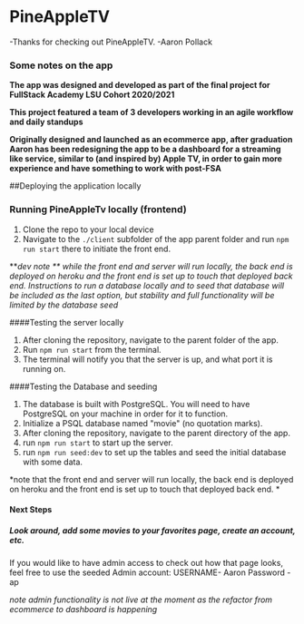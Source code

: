 # PineAppleTV

-Thanks for checking out PineAppleTV.
	-Aaron Pollack
	
	
### Some notes on the app
**The app was designed and developed as part of the final project for FullStack Academy LSU Cohort 2020/2021**

**This project featured a team of 3 developers working in an agile workflow and daily standups**

**Originally designed and launched as an ecommerce app, after graduation Aaron has been redesigning the app to be a dashboard for a streaming like service, similar to (and inspired by) Apple TV, in order to gain more experience and have something to work with post-FSA**


##Deploying the application locally

### Running PineAppleTv locally (frontend)

1. Clone the repo to your local device
2. Navigate to the `./client` subfolder of the app parent folder and run `npm run start` there to initiate the front end. 

***dev note ** while the front end and server will run locally, the back end is deployed on heroku and the front end is set up to touch that deployed back end. Instructions to run a database locally and to seed that database will be included as the last option, but stability and full functionality will be limited by the database seed*

####Testing the server locally
1. After cloning the repository, navigate to the parent folder of the app.
2. Run `npm run start` from the terminal.
3. The terminal will notify you that the server is up, and what port it is running on. 

####Testing the Database and seeding
1. The database is built with PostgreSQL. You will need to have PostgreSQL on your machine in order for it to function. 
2. Initialize a PSQL database named "movie" (no quotation marks).
3. After cloning the repository, navigate to the parent directory of the app. 
4. run `npm run start` to start up the server.
5. run `npm run seed:dev` to set up the tables and seed the initial database with some data. 

*note that the front end and server will run locally, the back end is deployed on heroku and the front end is set up to touch that deployed back end. *

#### Next Steps
##### Look around, add some movies to your favorites page, create an account, etc. 

If you would like to have admin access to check out how that page looks, feel free to use the seeded Admin account: 
USERNAME- Aaron
Password - ap

*note admin functionality is not live at the moment as the refactor from ecommerce to dashboard is happening*

